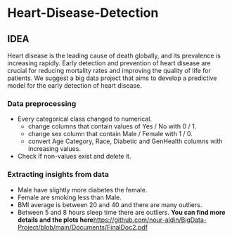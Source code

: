 # Heart-Disease-Detection
## IDEA
Heart disease is the leading cause of death globally, and its prevalence is
increasing rapidly. Early detection and prevention of heart disease are crucial for
reducing mortality rates and improving the quality of life for patients. We suggest a big data project that aims to develop a predictive model for the early
detection of heart disease.

### Data preprocessing
- Every categorical class changed to numerical.
  - change columns that contain values of Yes / No with 0 / 1.
  - change sex column that contain Male / Female with 1 / 0.
  - convert Age Category, Race, Diabetic and GenHealth columns with increasing values.
- Check If non-values exist and delete it.

### Extracting insights from data
 - Male have slightly more diabetes the female.
 - Female are smoking less than Male.
 - BMI average is between 20 and 40 and there are many outliers.
 - Between 5 and 8 hours sleep time there are outliers.
 **You can find more details and the plots here**https://github.com/nour-aldin/BigData-Project/blob/main/Documents/FinalDoc2.pdf
